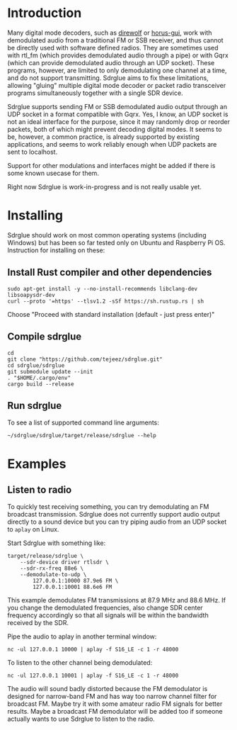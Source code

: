# Introduction

Many digital mode decoders, such as
[direwolf](https://github.com/wb2osz/direwolf) or
[horus-gui](https://github.com/projecthorus/horus-gui),
work with demodulated audio from a traditional FM or SSB receiver,
and thus cannot be directly used with software defined radios.
They are sometimes used with rtl_fm
(which provides demodulated audio through a pipe) or with Gqrx
(which can provide demodulated audio through an UDP socket).
These programs, however, are limited to only demodulating
one channel at a time, and do not support transmitting.
Sdrglue aims to fix these limitations, allowing "gluing" multiple
digital mode decoder or packet radio transceiver programs simultaneously
together with a single SDR device.

Sdrglue supports sending FM or SSB demodulated audio output through an
UDP socket in a format compatible with Gqrx.
Yes, I know, an UDP socket is not an ideal interface for the purpose,
since it may randomly drop or reorder packets,
both of which might prevent decoding digital modes.
It seems to be, however, a common practice, is already supported
by existing applications, and seems to work reliably enough
when UDP packets are sent to localhost.

Support for other modulations and interfaces might be added
if there is some known usecase for them.

Right now Sdrglue is work-in-progress and is not really usable yet.

# Installing

Sdrglue should work on most common operating systems (including Windows)
but has been so far tested only on Ubuntu and Raspberry Pi OS.
Instruction for installing on these:

## Install Rust compiler and other dependencies

```
sudo apt-get install -y --no-install-recommends libclang-dev libsoapysdr-dev
curl --proto '=https' --tlsv1.2 -sSf https://sh.rustup.rs | sh
```

Choose "Proceed with standard installation (default - just press enter)"

## Compile sdrglue

```
cd
git clone "https://github.com/tejeez/sdrglue.git"
cd sdrglue/sdrglue
git submodule update --init
. "$HOME/.cargo/env"
cargo build --release
```

## Run sdrglue

To see a list of supported command line arguments:

```
~/sdrglue/sdrglue/target/release/sdrglue --help
```

# Examples

## Listen to radio

To quickly test receiving something, you can try demodulating an
FM broadcast transmission.
Sdrglue does not currently support audio output directly
to a sound device but you can try piping audio from an UDP socket
to `aplay` on Linux.

Start Sdrglue with something like:

```
target/release/sdrglue \
    --sdr-device driver rtlsdr \
    --sdr-rx-freq 88e6 \
    --demodulate-to-udp \
        127.0.0.1:10000 87.9e6 FM \
        127.0.0.1:10001 88.6e6 FM
```

This example demodulates FM transmissions at 87.9 MHz and 88.6 MHz.
If you change the demodulated frequencies, also change SDR center frequency
accordingly so that all signals will be within the bandwidth received
by the SDR.

Pipe the audio to aplay in another terminal window:

```
nc -ul 127.0.0.1 10000 | aplay -f S16_LE -c 1 -r 48000
```

To listen to the other channel being demodulated:

```
nc -ul 127.0.0.1 10001 | aplay -f S16_LE -c 1 -r 48000
```

The audio will sound badly distorted because the FM demodulator is designed
for narrow-band FM and has way too narrow channel filter for broadcast FM.
Maybe try it with some amateur radio FM signals for better results.
Maybe a broadcast FM demodulator will be added too if someone actually
wants to use Sdrglue to listen to the radio.
